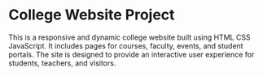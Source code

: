 # College Website Project  
This is a responsive and dynamic college website built using HTML CSS JavaScript. It includes pages for courses, faculty, events, and student portals. The site is designed to provide an interactive user experience for students, teachers, and visitors.
